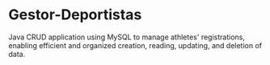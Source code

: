 # Gestor-Deportistas
Java CRUD application using MySQL to manage athletes' registrations, enabling efficient and organized creation, reading, updating, and deletion of data.
